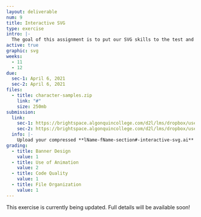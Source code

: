 ```yaml
---
layout: deliverable
num: 9
title: Interactive SVG
type: exercise
intro: |-
  The goal of this assignment is to put our SVG skills to the test and create an interactive banner.
active: true
graphic: svg
weeks:
  - 11
  - 12
due:
  sec-1: April 6, 2021
  sec-2: April 6, 2021
files:
  - title: character-samples.zip
    link: "#"
    size: 250mb
submission:
  link:
    sec-1: https://brightspace.algonquincollege.com/d2l/lms/dropbox/user/folder_submit_files.d2l?db=289603&grpid=0&isprv=0&bp=0&ou=332375
    sec-2: https://brightspace.algonquincollege.com/d2l/lms/dropbox/user/folder_submit_files.d2l?db=290052&grpid=0&isprv=0&bp=0&ou=317259
  info: |-
    Upload your compressed **lName-fName-section#-interactive-svg.ai** file on Brightspace.
grading:
  - title: Banner Design
    value: 1
  - title: Use of Animation
    value: 2
  - title: Code Quality
    value: 1
  - title: File Organization
    value: 1
---
```


<div class="highlight-box" style="margin: 0;">
  <p class="scale-4">
    This exercise is currently being updated. Full details will be available soon!
  </p>
</div>

<!-- Instructions
Complete the SVG Smiley Face exercise tutorial. During this exercise you will create a basic smiley face SVG that has a hover interaction.

Notes on the tutorial instructions
In Step 1: Set up project, the instructions reference adding HTML snippets. The snippet code can be found in the attached html-boilerplate.txt file. You will also need to add link to your css/main.css file.
Forking the repository from Github is not required. However, if you wish to fork the repository you can. If you fork the repository or make your own, you can tag me in an issue on Github if you need any help. My Github username is @arobillard.
File Set Up
Complete the tutorial within a properly labeled lName-fName-section#-svg-smiley-face folder. Your completed exercise folder should contain the following:

css folder
main.css file
index.html file
Submission
Submit your lName-fName-section#-svg-smiley-face.zip folder through Brightspace.

Grading
This assignment is out of 3 points. Fully completing all steps outlined in the tutorial is worth 2 points and proper file organization, naming, and submission is worth 1 point. -->
